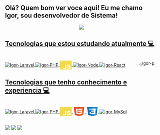 
## Olá? Quem bom ver voce aqui! Eu me chamo Igor, sou desenvolvedor de Sistema!
<div align="center">
  <a href="https://github.com/igortomas">
  <img height="180em" src="https://github-readme-stats.vercel.app/api?username=igortomas&show_icons=true&theme=dark&include_all_commits=true&count_private=true"/>
</div>
  
  ## Tecnologias que estou estudando atualmente 💻
 
<div style="display: inline_block"><br>
  <img align="center" alt="Igor-Laravel" height="30" width="40" src="https://cdn.jsdelivr.net/gh/devicons/devicon/icons/laravel/laravel-plain.svg"">
  <img align="center" alt="Igor-PHP" height="30" width="40" src="https://cdn.jsdelivr.net/gh/devicons/devicon/icons/php/php-plain.svg">
  <img align="center" alt="Igor-Js" height="30" width="40" src="https://raw.githubusercontent.com/devicons/devicon/master/icons/javascript/javascript-plain.svg">
  <img align="center" alt="Igor-Node" height="30" width="40" src="https://cdn.jsdelivr.net/gh/devicons/devicon/icons/nodejs/nodejs-original.svg">
  <img align="center" alt="Igor-React" height="30" width="40" src="https://cdn.jsdelivr.net/gh/devicons/devicon/icons/react/react-original.svg">
<img align="right" alt="Igor-pic" height="150" style="border-radius:50px;" src="https://user-images.githubusercontent.com/87492560/157344608-71c1e5a5-5fa1-4438-941e-685c79de1396.gif">
</div>

## Tecnologias que tenho conhecimento e experiencia 💻

<div style="display: inline_block"><br>
  <img align="center" alt="Igor-Laravel" height="30" width="40" src="https://cdn.jsdelivr.net/gh/devicons/devicon/icons/laravel/laravel-plain.svg"">
  <img align="center" alt="Igor-PHP" height="30" width="40" src="https://cdn.jsdelivr.net/gh/devicons/devicon/icons/php/php-plain.svg">
  <img align="center" alt="Igor-Js" height="30" width="40" src="https://raw.githubusercontent.com/devicons/devicon/master/icons/javascript/javascript-plain.svg">
  <img align="center" alt="Igor-HTML" height="30" width="40" src="https://raw.githubusercontent.com/devicons/devicon/master/icons/html5/html5-original.svg">
  <img align="center" alt="Igor-CSS" height="30" width="40" src="https://raw.githubusercontent.com/devicons/devicon/master/icons/css3/css3-original.svg">
  <img align="center" alt="Igor-MySql" height="30" width="40" src="https://cdn.jsdelivr.net/gh/devicons/devicon/icons/mysql/mysql-original-wordmark.svg">
</div>
  
  ##
 
<div> 
  <a href="https://instagram.com/igortomasr" target="_blank"><img src="https://img.shields.io/badge/-Instagram-%23E4405F?style=for-the-badge&logo=instagram&logoColor=white" target="_blank"></a>
  <a href = "mailto:igortomas2008@gmail.com"><img src="https://img.shields.io/badge/-Gmail-%23333?style=for-the-badge&logo=gmail&logoColor=white" target="_blank"></a>
  <a href="https://www.linkedin.com/in/igor-tom%C3%A1s-b353a1203/" target="_blank"><img src="https://img.shields.io/badge/-LinkedIn-%230077B5?style=for-the-badge&logo=linkedin&logoColor=white" target="_blank"></a> 
 
</div>



